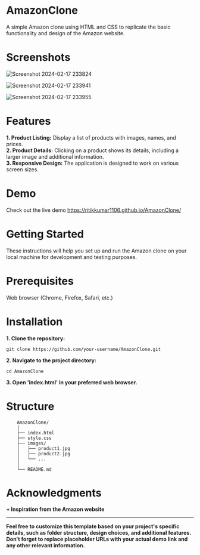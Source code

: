 # AmazonClone
  A simple Amazon clone using HTML and CSS to replicate the basic functionality and design of the Amazon website.

# Screenshots

![Screenshot 2024-02-17 233824](https://github.com/ritikkumar1106/AmazonClone/assets/128838254/026b68af-06f4-4429-b8cc-fff71993d23c)


![Screenshot 2024-02-17 233941](https://github.com/ritikkumar1106/AmazonClone/assets/128838254/7e558283-8b53-47fc-83b2-796bb3de5be2)


![Screenshot 2024-02-17 233955](https://github.com/ritikkumar1106/AmazonClone/assets/128838254/8c45fa09-e469-4e73-95ab-0cc291ae916d)

# Features
  **1. Product Listing:** Display a list of products with images, names, and prices.  
  **2. Product Details:** Clicking on a product shows its details, including a larger image and additional information.  
  **3. Responsive Design:** The application is designed to work on various screen sizes.

# Demo
  Check out the live demo https://ritikkumar1106.github.io/AmazonClone/

# Getting Started
  These instructions will help you set up and run the Amazon clone on your local machine for development and testing purposes.

# Prerequisites
  Web browser (Chrome, Firefox, Safari, etc.)

# Installation

**1. Clone the repository:**

	git clone https://github.com/your-username/AmazonClone.git

**2. Navigate to the project directory:**

	cd AmazonClone

 **3. Open 'index.html' in your preferred web browser.**

# Structure

		AmazonClone/
		│
		├── index.html
		├── style.css
		├── images/
		│   ├── product1.jpg
		│   ├── product2.jpg
		│   └── ...
		│
		└── README.md

# Acknowledgments

**+ Inspiration from the Amazon website**

__________________________________________________________________________________________________________________________________________________
**Feel free to customize this template based on your project's specific details, such as folder structure, design choices, and additional features. Don't forget to replace placeholder URLs with your actual demo link and any other relevant information.**


